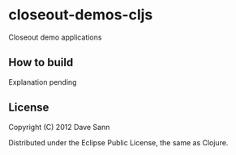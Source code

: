 # closeout-demos-cljs

Closeout demo applications



## How to build

Explanation pending

## License

Copyright (C) 2012 Dave Sann

Distributed under the Eclipse Public License, the same as Clojure.

